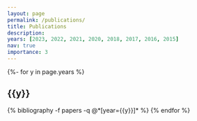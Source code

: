 ```yaml
---
layout: page
permalink: /publications/
title: Publications
description:
years: [2023, 2022, 2021, 2020, 2018, 2017, 2016, 2015]
nav: true
importance: 3
---
```

<!-- _pages/publications.md -->
<div class="publications">

{%- for y in page.years %}
  <h2 class="year">{{y}}</h2>
  {% bibliography -f papers -q @*[year={{y}}]* %}
{% endfor %}

</div>

